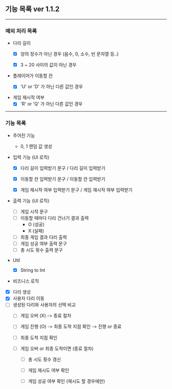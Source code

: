 ## 기능 목록 ver 1.1.2

<hr>

### 예외 처리 목록
- 다리 길이
  - [x] 양의 정수가 아닌 경우 (음수, 0, 소수, 빈 문자열 등..)
  - [x] 3 ~ 20 사이의 값이 아닌 경우


- 플레이어가 이동할 칸
  - [x] 'U' or 'D' 가 아닌 다른 값인 경우


- 게임 재시작 여부
  - [x] 'R' or 'Q' 가 아닌 다른 값인 경우

<hr>

### 기능 목록

- 주어진 기능
  - 0, 1 랜덤 값 생성

 
- 입력 기능 (UI 로직)
  - [x] 다리 길이 입력받기 문구 / 다리 길이 입력받기
  - [x] 이동할 칸 입력받기 문구 / 이동할 칸 입력받기
  - [x] 게임 재시작 여부 입력받기 문구 / 게임 재시작 여부 입력받기
  

- 출력 기능 (UI 로직)
  - [ ] 게임 시작 문구
  - [ ] 이동할 때마다 다리 건너기 결과 출력
    - O (성공)
    - X (실패)
  - [ ] 최종 게임 결과 다리 출력
  - [ ] 게임 성공 여부 출력 문구
  - [ ] 총 시도 횟수 출력 문구
  
- Util
  - [x] String to Int


- 비즈니스 로직
- [x] 다리 생성 
- [x] 사용자 다리 이동
- [ ] 생성된 다리와 사용자의 선택 비교 
  - [ ] 게임 오버 (X) -> 종료 절차
  - [ ] 게임 진행 (O) -> 최종 도착 지점 확인 -> 진행 or 종료

  - [ ] 최종 도착 지점 확인
  - [ ] 게임 오버 or 최종 도착이면 (종료 절차)
    - [ ] 총 시도 횟수 갱신
    - [ ] 게임 재시도 여부 확인
    - [ ] 게임 성공 여부 확인 (재시도 할 경우에만)
     